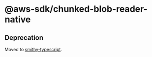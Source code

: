 # @aws-sdk/chunked-blob-reader-native

## Deprecation

Moved to [smithy-typescript](https://github.com/awslabs/smithy-typescript/tree/main/packages).